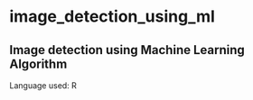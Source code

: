 # image_detection_using_ml
## Image detection using Machine Learning Algorithm

Language used: R 


